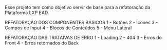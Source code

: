 Esse projeto tem como objetivo servir de base para a refatoração da Plataforma LXP EAD.

REFATORAÇÃO DOS COMPONENTES BÁSICOS
1 - Botões
2 - Ícones
3 - Campos de Input
4 - Blocos de Conteúdos
5 - Menu Lateral

REFATORAÇÃO DAS TRATAIVAS DE ERRO
1 - Loading
2 - 404
3 - Erros do Front
4 - Erros retornados do Back